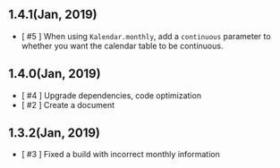 ## 1.4.1(Jan, 2019)

* [ #5 ] When using `Kalendar.monthly`, add a `continuous` parameter to whether you want the calendar table to be continuous.

## 1.4.0(Jan, 2019)

* [ #4 ] Upgrade dependencies, code optimization
* [ #2 ] Create a document

## 1.3.2(Jan, 2019)

* [ #3 ] Fixed a build with incorrect monthly information
